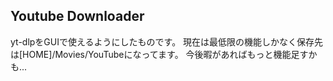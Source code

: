 ## Youtube Downloader

yt-dlpをGUIで使えるようにしたものです。
現在は最低限の機能しかなく保存先は[HOME]/Movies/YouTubeになってます。
今後暇があればもっと機能足すかも...